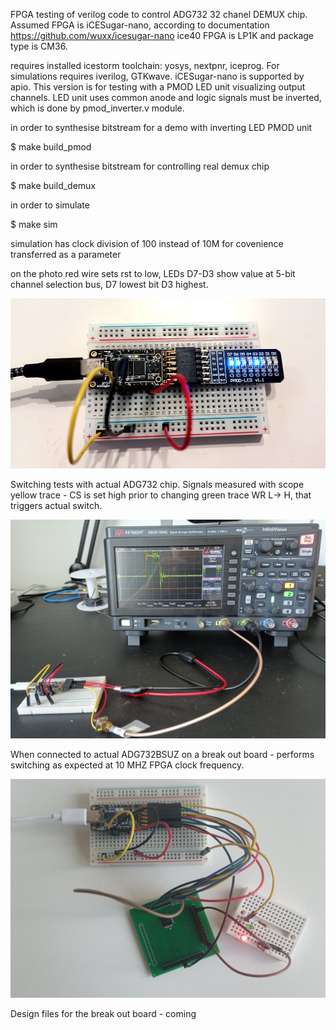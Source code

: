 FPGA testing of verilog code to control ADG732  32 chanel DEMUX chip.
Assumed FPGA is iCESugar-nano, according to documentation https://github.com/wuxx/icesugar-nano
ice40 FPGA is LP1K and package type is CM36.

requires installed icestorm toolchain: yosys, nextpnr, iceprog.
For simulations requires iverilog, GTKwave. iCESugar-nano is supported by apio.
This version is for testing with a PMOD LED unit visualizing output channels.
LED unit uses common anode and logic signals must be inverted, which is done by pmod_inverter.v module.

in order to synthesise bitstream for a demo with inverting LED PMOD unit

$ make build_pmod 

in order to synthesise bitstream for controlling real demux chip

$ make build_demux 

in order to simulate

$ make sim

simulation has clock division of 100 instead of 10M for covenience transferred as a parameter

on the photo red wire sets rst to low, LEDs D7-D3 show value at 5-bit channel selection bus, D7 lowest bit D3 highest.

![photo](/img/fpga_led_test.jpg)

Switching tests with actual ADG732 chip. Signals measured with scope yellow trace - CS is set high prior to changing green trace WR L-> H,
that triggers actual switch.

![photo](/img/demux_signal.jpeg)

When connected to actual ADG732BSUZ on a break out board - performs switching as expected at 10 MHZ FPGA clock frequency.

![photo](/img/demux_switching.jpeg)

Design files for the break out board - coming
